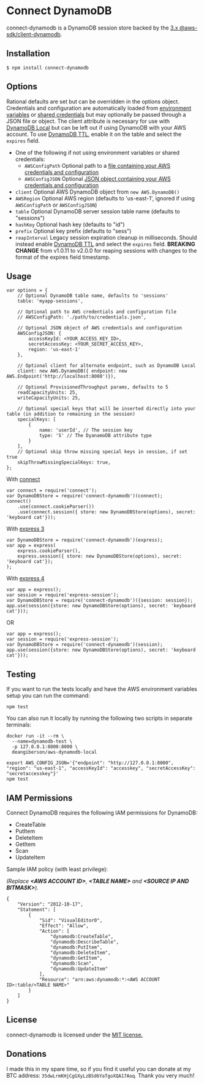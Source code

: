 # Connect DynamoDB

connect-dynamodb is a DynamoDB session store backed by the [3.x @aws-sdk/client-dynamodb](https://www.npmjs.com/package/@aws-sdk/client-dynamodb).

## Installation

    $ npm install connect-dynamodb

## Options

Rational defaults are set but can be overridden in the options object. Credentials and configuration are automatically loaded from [environment variables](http://docs.aws.amazon.com/sdk-for-javascript/v2/developer-guide/loading-node-credentials-environment.html) or [shared credentials](http://docs.aws.amazon.com/sdk-for-javascript/v2/developer-guide/loading-node-credentials-shared.html) but may optionally be passed through a JSON file or object. The client attribute is necessary for use with [DynamoDB Local](http://docs.aws.amazon.com/amazondynamodb/latest/developerguide/DynamoDBLocal.html) but can be left out if using DynamoDB with your AWS account.  To use [DynamoDB TTL](http://docs.aws.amazon.com/amazondynamodb/latest/developerguide/TTL.html), enable it on the table and select the `expires` field.

  - One of the following if not using environment variables or shared credentials:
    - `AWSConfigPath` Optional path to a [file containing your AWS credentials and configuration](http://docs.aws.amazon.com/AWSJavaScriptSDK/guide/node-configuring.html#Credentials_from_Disk)
    - `AWSConfigJSON` Optional [JSON object containing your AWS credentials and configuration](http://docs.aws.amazon.com/AWSJavaScriptSDK/latest/AWS/Config.html)
  - `client` Optional AWS DynamoDB object from `new AWS.DynamoDB()`
  - `AWSRegion` Optional AWS region (defaults to 'us-east-1', ignored if using `AWSConfigPath` or `AWSConfigJSON`)
  - `table` Optional DynamoDB server session table name (defaults to "sessions")
  - `hashKey` Optional hash key (defaults to "id")
  - `prefix` Optional key prefix (defaults to "sess")
  - `reapInterval` Legacy session expiration cleanup in milliseconds.  Should instead enable [DynamoDB TTL](http://docs.aws.amazon.com/amazondynamodb/latest/developerguide/TTL.html) and select the `expires` field.  **BREAKING CHANGE** from v1.0.11 to v2.0.0 for reaping sessions with changes to the format of the expires field timestamp.

## Usage

    var options = {
        // Optional DynamoDB table name, defaults to 'sessions'
        table: 'myapp-sessions',

        // Optional path to AWS credentials and configuration file
        // AWSConfigPath: './path/to/credentials.json',

        // Optional JSON object of AWS credentials and configuration
        AWSConfigJSON: {
            accessKeyId: <YOUR_ACCESS_KEY_ID>,
            secretAccessKey: <YOUR_SECRET_ACCESS_KEY>,
            region: 'us-east-1'
        },

        // Optional client for alternate endpoint, such as DynamoDB Local
        client: new AWS.DynamoDB({ endpoint: new AWS.Endpoint('http://localhost:8000')}),

        // Optional ProvisionedThroughput params, defaults to 5
        readCapacityUnits: 25,
        writeCapacityUnits: 25,

        // Optional special keys that will be inserted directly into your table (in addition to remaining in the session)
        specialKeys: [
            {
                name: 'userId', // The session key
                type: 'S' // The DyanamoDB attribute type
            }
        ],
        // Optional skip throw missing special keys in session, if set true
        skipThrowMissingSpecialKeys: true,
    };

With [connect](https://github.com/senchalabs/connect)

    var connect = require('connect');
    var DynamoDBStore = require('connect-dynamodb')(connect);
    connect()
        .use(connect.cookieParser())
        .use(connect.session({ store: new DynamoDBStore(options), secret: 'keyboard cat'}));

With [express 3](http://expressjs.com/en/3x/api.html)

    var DynamoDBStore = require('connect-dynamodb')(express);
    var app = express(
        express.cookieParser(),
        express.session({ store: new DynamoDBStore(options), secret: 'keyboard cat'});
    );

With [express 4](http://expressjs.com/)

    var app = express();
    var session = require('express-session');
    var DynamoDBStore = require('connect-dynamodb')({session: session});
    app.use(session({store: new DynamoDBStore(options), secret: 'keyboard cat'}));

OR

    var app = express();
    var session = require('express-session');
    var DynamoDBStore = require('connect-dynamodb')(session);
    app.use(session({store: new DynamoDBStore(options), secret: 'keyboard cat'}));

## Testing

If you want to run the tests locally and have the AWS environment variables setup you can run the command:

```
npm test
```

You can also run it locally by running the following two scripts in separate terminals:

```
docker run -it --rm \
  --name=dynamodb-test \
  -p 127.0.0.1:8000:8000 \
  deangiberson/aws-dynamodb-local
```

```
export AWS_CONFIG_JSON='{"endpoint": "http://127.0.0.1:8000", "region": "us-east-1", "accessKeyId": "accesskey", "secretAccessKey": "secretaccesskey"}'
npm test
```

## IAM Permissions
Connect DynamoDB requires the following IAM permissions for DynamoDB:
- CreateTable
- PutItem
- DeleteItem
- GetItem
- Scan
- UpdateItem

Sample IAM policy (with least privilege):

_(Replace __\<AWS ACCOUNT ID\>__, __\<TABLE NAME\>__ and __\<SOURCE IP AND BITMASK\>__)._

```
{
    "Version": "2012-10-17",
    "Statement": [
        {
            "Sid": "VisualEditor0",
            "Effect": "Allow",
            "Action": [
                "dynamodb:CreateTable",
                "dynamodb:DescribeTable",
                "dynamodb:PutItem",
                "dynamodb:DeleteItem",
                "dynamodb:GetItem",
                "dynamodb:Scan",
                "dynamodb:UpdateItem"
            ],
            "Resource": "arn:aws:dynamodb:*:<AWS ACCOUNT ID>:table/<TABLE NAME>"
        }
    ]
}
```

## License

connect-dynamodb is licensed under the [MIT license.](https://github.com/ca98am79/connect-dynamodb/blob/master/LICENSE.txt)

## Donations

I made this in my spare time, so if you find it useful you can donate at my BTC address: `35dwLrmKHjCgGXyLzBSd6YaTgoXQA17Aoq`. Thank you very much!
